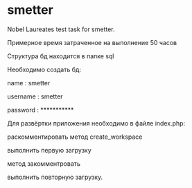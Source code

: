 # smetter
Nobel Laureates test task for smetter.

Примерное время затраченное на выполнение 50 часов

Структура бд находится в папке sql

Необходимо создать бд:

name : smetter

username : smetter

password : ***********


Для развёртки приложения необходимо в файле index.php: 

раскомментировать метод create_workspace

выполнить первую загрузку

метод закомментровать

выполнить повторную загрузку.

